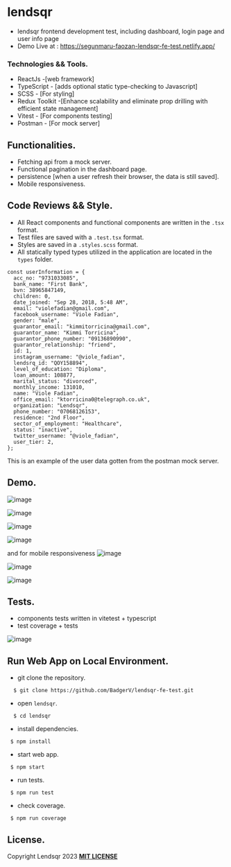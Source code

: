 # lendsqr

- lendsqr frontend development test, including dashboard, login page and user info page
- Demo Live at : https://segunmaru-faozan-lendsqr-fe-test.netlify.app/


### Technologies && Tools.
- ReactJs -[web framework]
- TypeScript - [adds optional static type-checking to Javascript]
- SCSS - [For styling]
- Redux Toolkit -[Enhance scalability and eliminate prop drilling with efficient state management]
- Vitest - [For components testing]
- Postman - [For mock server]


## Functionalities.
- Fetching api from a mock server.
- Functional pagination in the dashboard page.
- persistence [when a user refresh their browser, the data is still saved].
- Mobile responsiveness.

## Code Reviews && Style.

- All React components and functional components are written in the `.tsx` format.
- Test files are saved with a `.test.tsx` format.
- Styles are saved in a `.styles.scss` format.
- All statically typed types utilized in the application are located in the `types` folder.

```
const userInformation = {
  acc_no: "9731033085",
  bank_name: "First Bank",
  bvn: 38965847149,
  children: 0,
  date_joined: "Sep 28, 2018, 5:48 AM",
  email: "violefadian@gmail.com",
  facebook_username: "Viole Fadian",
  gender: "male",
  guarantor_email: "kimmitorricina@gmail.com",
  guarantor_name: "Kimmi Torricina",
  guarantor_phone_number: "09136890990",
  guarantor_relationship: "friend",
  id: 1,
  instagram_username: "@viole_fadian",
  lendsrq_id: "QOY158894",
  level_of_education: "Diploma",
  loan_amount: 108877,
  marital_status: "divorced",
  monthly_income: 131010,
  name: "Viole Fadian",
  office_email: "ktorricina0@telegraph.co.uk",
  organization: "Lendsqr",
  phone_number: "07068126153",
  residence: "2nd Floor",
  sector_of_employment: "Healthcare",
  status: "inactive",
  twitter_username: "@viole_fadian",
  user_tier: 2,
};
```
This is an example of the user data gotten from the postman mock server.

## Demo.
![image](https://media.gettyimages.com/id/500247167/photo/lagos-nigeria.jpg?s=612x612&w=0&k=20&c=lDFhHI-jDw-9m0W-3065o2k6uwu5jtZcWokrAaVJ0es=)

![image](https://github.com/BadgerV/lendsqr-fe-test/assets/98065344/ab88c1f8-12de-4d95-9d3c-5ab955fce5ff)

![image](https://i.postimg.cc/j2YLxGwG/lendsqr-test-1.png)

![image](https://i.postimg.cc/d1yhKq12/lendsqr-test-2.png)

and for mobile responsiveness
![image](https://i.postimg.cc/9F8mpJG3/Screenshot-20231230-095141.png)

![image](https://i.postimg.cc/kXXMKkRF/Screenshot-20231230-094036.png)

![image](https://i.postimg.cc/5tvffJD1/Screenshot-20231230-095126.png)



## Tests.

- components tests written in vitetest + typescript
- test coverage + tests

![image](https://i.postimg.cc/qv7SwzYb/main-test-tsx-lendsqr-Visual-Studio-Code-Administrator-12-30-2023-10-21-12-AM.png)

## Run Web App on Local Environment.

* git clone the repository.

```
  $ git clone https://github.com/BadgerV/lendsqr-fe-test.git
```

- open `lendsqr`.

```
  $ cd lendsqr
```

- install dependencies.
```
 $ npm install
```

- start web app.

```
 $ npm start
```

- run tests.

```
 $ npm run test
```

- check coverage.

```
 $ npm run coverage
```

## License.

Copyright Lendsqr 2023 [**MIT LICENSE**](/LICENSE)
